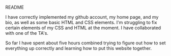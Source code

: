 README

I have correctly implemented my github account, my home page, and my bio, as well as some basic HTML and CSS elements. I'm struggling to fix certain elements of my CSS and HTML at the moment. I have collaborated with one of the TA's. 

So far I have spent about five hours combined trying to figure out how to set everything up correctly and learning how to put this website together.

